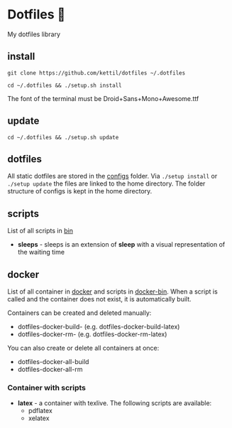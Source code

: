 # Dotfiles 🎃

My dotfiles library

## install

```
git clone https://github.com/kettil/dotfiles ~/.dotfiles

cd ~/.dotfiles && ./setup.sh install
```

The font of the terminal must be Droid+Sans+Mono+Awesome.ttf

## update

```
cd ~/.dotfiles && ./setup.sh update
```

## dotfiles

All static dotfiles are stored in the [configs](./configs) folder. Via `./setup install` or `./setup update` the files are linked to the home directory. The folder structure of configs is kept in the home directory.

## scripts

List of all scripts in [bin](./bin)

- **sleeps** - sleeps is an extension of **sleep** with a visual representation of the waiting time

## docker

List of all container in [docker](./docker) and scripts in [docker-bin](./docker-bin).
When a script is called and the container does not exist, it is automatically built.

Containers can be created and deleted manually:
- dotfiles-docker-build-<container name> (e.g. dotfiles-docker-build-latex)
- dotfiles-docker-rm-<container name> (e.g. dotfiles-docker-rm-latex)

You can also create or delete all containers at once:
- dotfiles-docker-all-build
- dotfiles-docker-all-rm

### Container with scripts

- **latex** - a container with texlive. The following scripts are available:
  - pdflatex
  - xelatex

